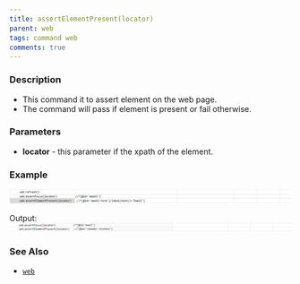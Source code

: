 ```yaml
---
title: assertElementPresent(locator)
parent: web
tags: command web
comments: true
---
```


### Description

- This command it to assert element on the web page.
- The command will pass if element  is present or fail otherwise.

### Parameters

- **locator** - this parameter if the xpath of the element.

### Example

![](image/assertElementPresent_01.png)

Output:<br/>
![](image/assertElementPresent_02.png)

### See Also

- [`web`](index.html)